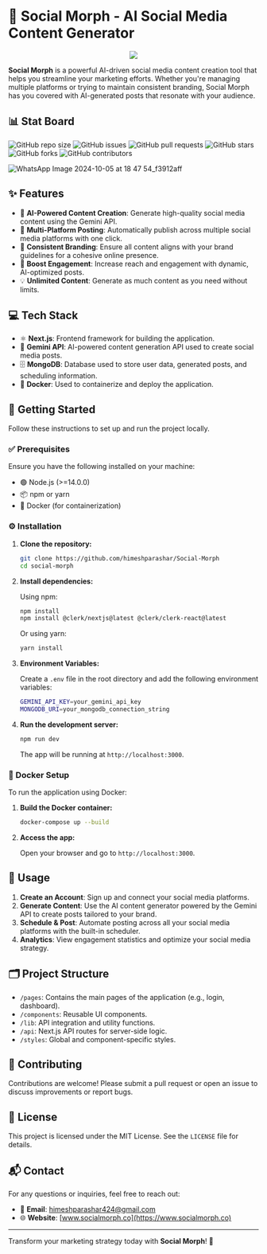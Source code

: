 # 🌟 Social Morph - AI Social Media Content Generator

<div align="center"> 
<img  src="https://readme-typing-svg.herokuapp.com?color=45ffaa&center=true&vCenter=true&size=40&width=900&height=80&lines=Welcome+to+Social+Morph!"/>
</div>

**Social Morph** is a powerful AI-driven social media content creation tool that helps you streamline your marketing efforts. Whether you're managing multiple platforms or trying to maintain consistent branding, Social Morph has you covered with AI-generated posts that resonate with your audience.

## 📊 Stat Board

![GitHub repo size](https://img.shields.io/github/repo-size/himeshparashar/Social-Morph?style=for-the-badge)
![GitHub issues](https://img.shields.io/github/issues/himeshparashar/Social-Morph?style=for-the-badge)
![GitHub pull requests](https://img.shields.io/github/issues-pr/himeshparashar/Social-Morph?style=for-the-badge)
![GitHub stars](https://img.shields.io/github/stars/himeshparashar/Social-Morph?style=for-the-badge)
![GitHub forks](https://img.shields.io/github/forks/himeshparashar/Social-Morph?style=for-the-badge)
![GitHub contributors](https://img.shields.io/github/contributors/himeshparashar/Social-Morph?style=for-the-badge)


![WhatsApp Image 2024-10-05 at 18 47 54_f3912aff](https://github.com/user-attachments/assets/51a50a7e-7324-4a11-91c2-d94440ebdacb)


## ✨ Features

- 🤖 **AI-Powered Content Creation**: Generate high-quality social media content using the Gemini API.
- 📅 **Multi-Platform Posting**: Automatically publish across multiple social media platforms with one click.
- 🎨 **Consistent Branding**: Ensure all content aligns with your brand guidelines for a cohesive online presence.
- 🚀 **Boost Engagement**: Increase reach and engagement with dynamic, AI-optimized posts.
- 💡 **Unlimited Content**: Generate as much content as you need without limits.

## 💻 Tech Stack

- ⚛️ **Next.js**: Frontend framework for building the application.
- 🔮 **Gemini API**: AI-powered content generation API used to create social media posts.
- 🗄️ **MongoDB**: Database used to store user data, generated posts, and scheduling information.
- 🐳 **Docker**: Used to containerize and deploy the application.

## 🚀 Getting Started

Follow these instructions to set up and run the project locally.

### ✅ Prerequisites

Ensure you have the following installed on your machine:

- 🟢 Node.js (>=14.0.0)
- 📦 npm or yarn
- 🐳 Docker (for containerization)

### ⚙️ Installation

1. **Clone the repository:**

    ```bash
    git clone https://github.com/himeshparashar/Social-Morph
    cd social-morph
    ```

2. **Install dependencies:**

    Using npm:

    ```bash
    npm install
    npm install @clerk/nextjs@latest @clerk/clerk-react@latest
    ```

    Or using yarn:

    ```bash
    yarn install
    ```

3. **Environment Variables:**

    Create a `.env` file in the root directory and add the following environment variables:

    ```bash
    GEMINI_API_KEY=your_gemini_api_key
    MONGODB_URI=your_mongodb_connection_string
    ```

4. **Run the development server:**

    ```bash
    npm run dev
    ```

    The app will be running at `http://localhost:3000`.

### 🐳 Docker Setup

To run the application using Docker:

1. **Build the Docker container:**

    ```bash
    docker-compose up --build
    ```

2. **Access the app:**

    Open your browser and go to `http://localhost:3000`.

## 📖 Usage

1. **Create an Account**: Sign up and connect your social media platforms.
2. **Generate Content**: Use the AI content generator powered by the Gemini API to create posts tailored to your brand.
3. **Schedule & Post**: Automate posting across all your social media platforms with the built-in scheduler.
4. **Analytics**: View engagement statistics and optimize your social media strategy.

## 🗂️ Project Structure

- `/pages`: Contains the main pages of the application (e.g., login, dashboard).
- `/components`: Reusable UI components.
- `/lib`: API integration and utility functions.
- `/api`: Next.js API routes for server-side logic.
- `/styles`: Global and component-specific styles.

## 🤝 Contributing

Contributions are welcome! Please submit a pull request or open an issue to discuss improvements or report bugs.

## 📄 License

This project is licensed under the MIT License. See the `LICENSE` file for details.

## 📬 Contact

For any questions or inquiries, feel free to reach out:

- 📧 **Email**: himeshparashar424@gmail.com
- 🌐 **Website**: [www.socialmorph.co](https://www.socialmorph.co)

---

Transform your marketing strategy today with **Social Morph**! 🚀

